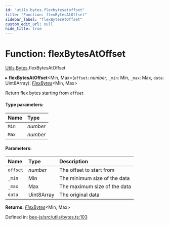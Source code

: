 ```yaml
---
id: "utils.bytes.flexbytesatoffset"
title: "Function: flexBytesAtOffset"
sidebar_label: "flexBytesAtOffset"
custom_edit_url: null
hide_title: true
---
```


# Function: flexBytesAtOffset

[Utils](../modules/utils.md).[Bytes](../modules/utils.bytes.md).flexBytesAtOffset

▸ **flexBytesAtOffset**<Min, Max\>(`offset`: *number*, `_min`: Min, `_max`: Max, `data`: Uint8Array): [*FlexBytes*](../interfaces/utils.bytes.flexbytes.md)<Min, Max\>

Return flex bytes starting from `offset`

#### Type parameters:

Name | Type |
:------ | :------ |
`Min` | *number* |
`Max` | *number* |

#### Parameters:

Name | Type | Description |
:------ | :------ | :------ |
`offset` | *number* | The offset to start from   |
`_min` | Min | The minimum size of the data   |
`_max` | Max | The maximum size of the data   |
`data` | Uint8Array | The original data    |

**Returns:** [*FlexBytes*](../interfaces/utils.bytes.flexbytes.md)<Min, Max\>

Defined in: [bee-js/src/utils/bytes.ts:103](https://github.com/ethersphere/bee-js/blob/ce4d3fa/src/utils/bytes.ts#L103)
